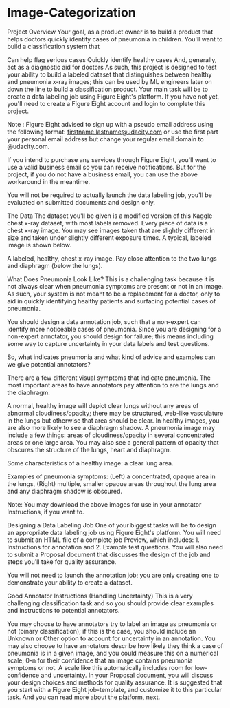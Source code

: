 # Image-Categorization
Project Overview
Your goal, as a product owner is to build a product that helps doctors quickly identify cases of pneumonia in children. You'll want to build a classification system that

Can help flag serious cases
Quickly identify healthy cases
And, generally, act as a diagnostic aid for doctors
As such, this project is designed to test your ability to build a labeled dataset that distinguishes between healthy and pneumonia x-ray images; this can be used by ML engineers later on down the line to build a classification product. Your main task will be to create a data labeling job using Figure Eight's platform. If you have not yet, you'll need to create a Figure Eight account and login to complete this project.

Note : Figure Eight advised to sign up with a pseudo email address using the following format: firstname.lastname@udacity.com or use the first part your personal email address but change your regular email domain to @udacity.com.

If you intend to purchase any services through Figure Eight, you'll want to use a valid business email so you can receive notifications. But for the project, if you do not have a business email, you can use the above workaround in the meantime.

You will not be required to actually launch the data labeling job, you'll be evaluated on submitted documents and design only.

The Data
The dataset you'll be given is a modified version of this Kaggle chest x-ray dataset, with most labels removed. Every piece of data is a chest x-ray image. You may see images taken that are slightly different in size and taken under slightly different exposure times. A typical, labeled image is shown below.


A labeled, healthy, chest x-ray image. Pay close attention to the two lungs and diaphragm (below the lungs).

What Does Pneumonia Look Like?
This is a challenging task because it is not always clear when pneumonia symptoms are present or not in an image. As such, your system is not meant to be a replacement for a doctor, only to aid in quickly identifying healthy patients and surfacing potential cases of pneumonia.

You should design a data annotation job, such that a non-expert can identify more noticeable cases of pneumonia. Since you are designing for a non-expert annotator, you should design for failure; this means including some way to capture uncertainty in your data labels and test questions.

So, what indicates pneumonia and what kind of advice and examples can we give potential annotators?

There are a few different visual symptoms that indicate pneumonia. The most important areas to have annotators pay attention to are the lungs and the diaphragm.

A normal, healthy image will depict clear lungs without any areas of abnormal cloudiness/opacity; there may be structured, web-like vasculature in the lungs but otherwise that area should be clear. In healthy images, you are also more likely to see a diaphragm shadow.
A pneumonia image may include a few things: areas of cloudiness/opacity in several concentrated areas or one large area. You may also see a general pattern of opacity that obscures the structure of the lungs, heart and diaphragm.

Some characteristics of a healthy image: a clear lung area.


Examples of pneumonia symptoms: (Left) a concentrated, opaque area in the lungs, (Right) multiple, smaller opaque areas throughout the lung area and any diaphragm shadow is obscured.

Note: You may download the above images for use in your annotator Instructions, if you want to.

Designing a Data Labeling Job
One of your biggest tasks will be to design an appropriate data labeling job using Figure Eight's platform. You will need to submit an HTML file of a complete job Preview, which includes: 1. Instructions for annotation and 2. Example test questions. You will also need to submit a Proposal document that discusses the design of the job and steps you'll take for quality assurance.

You will not need to launch the annotation job; you are only creating one to demonstrate your ability to create a dataset.

Good Annotator Instructions (Handling Uncertainty)
This is a very challenging classification task and so you should provide clear examples and instructions to potential annotators.

You may choose to have annotators try to label an image as pneumonia or not (binary classification); if this is the case, you should include an Unknown or Other option to account for uncertainty in an annotation.
You may also choose to have annotators describe how likely they think a case of pneumonia is in a given image, and you could measure this on a numerical scale; 0-n for their confidence that an image contains pneumonia symptoms or not. A scale like this automatically includes room for low-confidence and uncertainty.
In your Proposal document, you will discuss your design choices and methods for quality assurance.
It is suggested that you start with a Figure Eight job-template, and customize it to this particular task. And you can read more about the platform, next.
